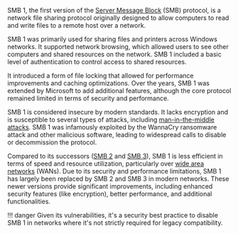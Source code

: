 SMB 1, the first version of the [Server Message Block](../protocols/smb.md) (SMB) protocol, is a network file sharing protocol originally designed to allow computers to read and write files to a remote host over a network. 

SMB 1 was primarily used for sharing files and printers across Windows networks. It supported network browsing, which allowed users to see other computers and shared resources on the network. SMB 1 included a basic level of authentication to control access to shared resources. 

It introduced a form of file locking that allowed for performance improvements and caching optimizations. Over the years, SMB 1 was extended by Microsoft to add additional features, although the core protocol remained limited in terms of security and performance.

SMB 1 is considered insecure by modern standards. It lacks encryption and is susceptible to several types of attacks, including [man-in-the-middle attacks](../security/mitm.md). SMB 1 was infamously exploited by the WannaCry ransomware attack and other malicious software, leading to widespread calls to disable or decommission the protocol.

Compared to its successors ([SMB 2](../protocols/smb2.md) and [SMB 3](../protocols/smb3.md)), SMB 1 is less efficient in terms of speed and resource utilization, particularly over [wide area networks](../networking/wans.md) (WANs). Due to its security and performance limitations, SMB 1 has largely been replaced by SMB 2 and SMB 3 in modern networks. These newer versions provide significant improvements, including enhanced security features (like encryption), better performance, and additional functionalities.

!!! danger
    Given its vulnerabilities, it's a security best practice to disable SMB 1 in networks where it's not strictly required for legacy compatibility. 

